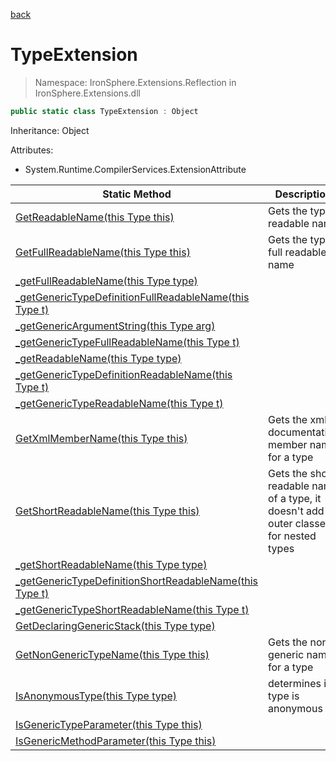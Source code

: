 ﻿[back](/IronSphere.Extensions/types)

# TypeExtension

> Namespace: IronSphere.Extensions.Reflection in  IronSphere.Extensions.dll



```csharp
public static class TypeExtension : Object
```
Inheritance: Object



Attributes:
        
* System.Runtime.CompilerServices.ExtensionAttribute




| Static Method | Description |
| --- | --- |
| [GetReadableName(this Type this)](TypeExtension_GetReadableName(Type)) | Gets the types readable name |
| [GetFullReadableName(this Type this)](TypeExtension_GetFullReadableName(Type)) | Gets the types full readable name |
| [_getFullReadableName(this Type type)](TypeExtension__getFullReadableName(Type)) |  |
| [_getGenericTypeDefinitionFullReadableName(this Type t)](TypeExtension__getGenericTypeDefinitionFullReadableName(Type)) |  |
| [_getGenericArgumentString(this Type arg)](TypeExtension__getGenericArgumentString(Type)) |  |
| [_getGenericTypeFullReadableName(this Type t)](TypeExtension__getGenericTypeFullReadableName(Type)) |  |
| [_getReadableName(this Type type)](TypeExtension__getReadableName(Type)) |  |
| [_getGenericTypeDefinitionReadableName(this Type t)](TypeExtension__getGenericTypeDefinitionReadableName(Type)) |  |
| [_getGenericTypeReadableName(this Type t)](TypeExtension__getGenericTypeReadableName(Type)) |  |
| [GetXmlMemberName(this Type this)](TypeExtension_GetXmlMemberName(Type)) | Gets the xml-documentation member name for a type |
| [GetShortReadableName(this Type this)](TypeExtension_GetShortReadableName(Type)) | Gets the short readable name of a type, it doesn&#39;t add outer classes for nested types |
| [_getShortReadableName(this Type type)](TypeExtension__getShortReadableName(Type)) |  |
| [_getGenericTypeDefinitionShortReadableName(this Type t)](TypeExtension__getGenericTypeDefinitionShortReadableName(Type)) |  |
| [_getGenericTypeShortReadableName(this Type t)](TypeExtension__getGenericTypeShortReadableName(Type)) |  |
| [GetDeclaringGenericStack(this Type type)](TypeExtension_GetDeclaringGenericStack(Type)) |  |
| [GetNonGenericTypeName(this Type this)](TypeExtension_GetNonGenericTypeName(Type)) | Gets the non-generic name for a type |
| [IsAnonymousType(this Type type)](TypeExtension_IsAnonymousType(Type)) | determines if a type is anonymous |
| [IsGenericTypeParameter(this Type this)](TypeExtension_IsGenericTypeParameter(Type)) |  |
| [IsGenericMethodParameter(this Type this)](TypeExtension_IsGenericMethodParameter(Type)) |  |
